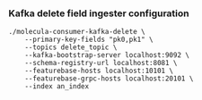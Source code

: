 ### Kafka delete field ingester configuration

```
./molecula-consumer-kafka-delete \
    --primary-key-fields "pk0,pk1" \
    --topics delete_topic \
    --kafka-bootstrap-server localhost:9092 \
    --schema-registry-url localhost:8081 \
    --featurebase-hosts localhost:10101 \
    --featurebase-grpc-hosts localhost:20101 \
    --index an_index
```
